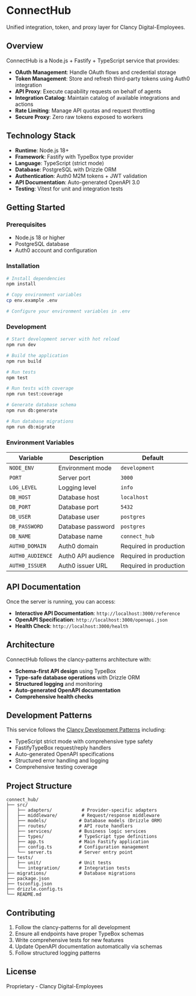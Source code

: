 # ConnectHub

Unified integration, token, and proxy layer for Clancy Digital-Employees.

## Overview

ConnectHub is a Node.js + Fastify + TypeScript service that provides:

- **OAuth Management**: Handle OAuth flows and credential storage
- **Token Management**: Store and refresh third-party tokens using Auth0 integration
- **API Proxy**: Execute capability requests on behalf of agents
- **Integration Catalog**: Maintain catalog of available integrations and actions
- **Rate Limiting**: Manage API quotas and request throttling
- **Secure Proxy**: Zero raw tokens exposed to workers

## Technology Stack

- **Runtime**: Node.js 18+
- **Framework**: Fastify with TypeBox type provider
- **Language**: TypeScript (strict mode)
- **Database**: PostgreSQL with Drizzle ORM
- **Authentication**: Auth0 M2M tokens + JWT validation
- **API Documentation**: Auto-generated OpenAPI 3.0
- **Testing**: Vitest for unit and integration tests

## Getting Started

### Prerequisites

- Node.js 18 or higher
- PostgreSQL database
- Auth0 account and configuration

### Installation

```bash
# Install dependencies
npm install

# Copy environment variables
cp env.example .env

# Configure your environment variables in .env
```

### Development

```bash
# Start development server with hot reload
npm run dev

# Build the application
npm run build

# Run tests
npm test

# Run tests with coverage
npm run test:coverage

# Generate database schema
npm run db:generate

# Run database migrations
npm run db:migrate
```

### Environment Variables

| Variable         | Description        | Default                |
| ---------------- | ------------------ | ---------------------- |
| `NODE_ENV`       | Environment mode   | `development`          |
| `PORT`           | Server port        | `3000`                 |
| `LOG_LEVEL`      | Logging level      | `info`                 |
| `DB_HOST`        | Database host      | `localhost`            |
| `DB_PORT`        | Database port      | `5432`                 |
| `DB_USER`        | Database user      | `postgres`             |
| `DB_PASSWORD`    | Database password  | `postgres`             |
| `DB_NAME`        | Database name      | `connect_hub`          |
| `AUTH0_DOMAIN`   | Auth0 domain       | Required in production |
| `AUTH0_AUDIENCE` | Auth0 API audience | Required in production |
| `AUTH0_ISSUER`   | Auth0 issuer URL   | Required in production |

## API Documentation

Once the server is running, you can access:

- **Interactive API Documentation**: `http://localhost:3000/reference`
- **OpenAPI Specification**: `http://localhost:3000/openapi.json`
- **Health Check**: `http://localhost:3000/health`

## Architecture

ConnectHub follows the clancy-patterns architecture with:

- **Schema-first API design** using TypeBox
- **Type-safe database operations** with Drizzle ORM
- **Structured logging** and monitoring
- **Auto-generated OpenAPI documentation**
- **Comprehensive health checks**

## Development Patterns

This service follows the [Clancy Development Patterns](../docs/clancy-patterns.md) including:

- TypeScript strict mode with comprehensive type safety
- FastifyTypeBox request/reply handlers
- Auto-generated OpenAPI specifications
- Structured error handling and logging
- Comprehensive testing coverage

## Project Structure

```
connect_hub/
├── src/
│   ├── adapters/           # Provider-specific adapters
│   ├── middleware/         # Request/response middleware
│   ├── models/            # Database models (Drizzle ORM)
│   ├── routes/            # API route handlers
│   ├── services/          # Business logic services
│   ├── types/             # TypeScript type definitions
│   ├── app.ts             # Main Fastify application
│   ├── config.ts          # Configuration management
│   └── server.ts          # Server entry point
├── tests/
│   ├── unit/              # Unit tests
│   └── integration/       # Integration tests
├── migrations/            # Database migrations
├── package.json
├── tsconfig.json
├── drizzle.config.ts
└── README.md
```

## Contributing

1. Follow the clancy-patterns for all development
2. Ensure all endpoints have proper TypeBox schemas
3. Write comprehensive tests for new features
4. Update OpenAPI documentation automatically via schemas
5. Follow structured logging patterns

## License

Proprietary - Clancy Digital-Employees
